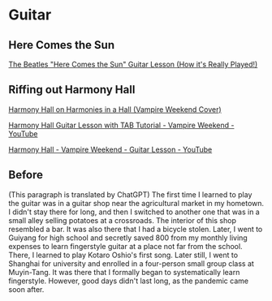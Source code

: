 # Guitar <Tag variant="brand" value="232 h" />

## Here Comes the Sun <Tag value='0.5 h' /> <Tag variant="red" value="In progress" />

<Timestamp value="March, 2024" />

[The Beatles "Here Comes the Sun" Guitar Lesson (How it's Really Played!)](https://youtu.be/rbXN50g-cts?si=xQEy8LoZ6opkxIcW)

## Riffing out Harmony Hall <Tag value='1.5 h' /> <Tag variant="red" value="In progress" />

<Timestamp value="March, 2024" />
 
[Harmony Hall on Harmonies in a Hall (Vampire Weekend Cover)](hhttps://youtu.be/cdy84FXlW8M?si=s5w8k39ICcHga-a-)

[Harmony Hall Guitar Lesson with TAB Tutorial - Vampire Weekend - YouTube](https://www.youtube.com/watch?v=lUSDeDJt5u4)

[Harmony Hall - Vampire Weekend - Guitar Lesson - YouTube](https://www.youtube.com/watch?v=nv8ltHkna-Y)

## Before <Tag value="230 h" />

(This paragraph is translated by ChatGPT) The first time I learned to play the guitar was in a guitar shop near the agricultural market in my hometown. I didn't stay there for long, and then I switched to another one that was in a small alley selling potatoes at a crossroads. The interior of this shop resembled a bar. It was also there that I had a bicycle stolen. Later, I went to Guiyang for high school and secretly saved 800 from my monthly living expenses to learn fingerstyle guitar at a place not far from the school. There, I learned to play Kotaro Oshio's first song. Later still, I went to Shanghai for university and enrolled in a four-person small group class at Muyin-Tang. It was there that I formally began to systematically learn fingerstyle. However, good days didn't last long, as the pandemic came soon after.
